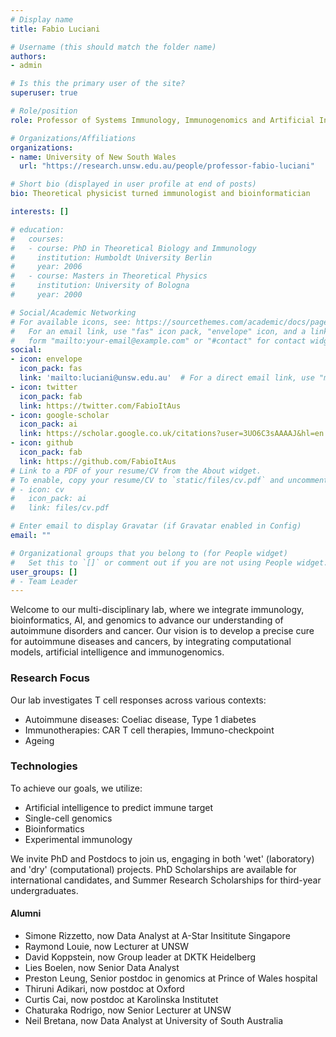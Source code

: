 ```yaml
---
# Display name
title: Fabio Luciani

# Username (this should match the folder name)
authors:
- admin

# Is this the primary user of the site?
superuser: true

# Role/position
role: Professor of Systems Immunology, Immunogenomics and Artificial Intelligence

# Organizations/Affiliations
organizations:
- name: University of New South Wales
  url: "https://research.unsw.edu.au/people/professor-fabio-luciani"

# Short bio (displayed in user profile at end of posts)
bio: Theoretical physicist turned immunologist and bioinformatician

interests: []

# education:
#   courses:
#   - course: PhD in Theoretical Biology and Immunology 
#     institution: Humboldt University Berlin
#     year: 2006
#   - course: Masters in Theoretical Physics
#     institution: University of Bologna
#     year: 2000

# Social/Academic Networking
# For available icons, see: https://sourcethemes.com/academic/docs/page-builder/#icons
#   For an email link, use "fas" icon pack, "envelope" icon, and a link in the
#   form "mailto:your-email@example.com" or "#contact" for contact widget.
social:
- icon: envelope
  icon_pack: fas
  link: 'mailto:luciani@unsw.edu.au'  # For a direct email link, use "mailto:test@example.org".
- icon: twitter
  icon_pack: fab
  link: https://twitter.com/FabioItAus
- icon: google-scholar
  icon_pack: ai
  link: https://scholar.google.co.uk/citations?user=3UO6C3sAAAAJ&hl=en
- icon: github
  icon_pack: fab
  link: https://github.com/FabioItAus
# Link to a PDF of your resume/CV from the About widget.
# To enable, copy your resume/CV to `static/files/cv.pdf` and uncomment the lines below.
# - icon: cv
#   icon_pack: ai
#   link: files/cv.pdf

# Enter email to display Gravatar (if Gravatar enabled in Config)
email: ""

# Organizational groups that you belong to (for People widget)
#   Set this to `[]` or comment out if you are not using People widget.
user_groups: []
# - Team Leader
---
```


Welcome to our multi-disciplinary lab, where we integrate immunology, bioinformatics, AI, and genomics to advance our understanding of autoimmune disorders and cancer. 
Our vision is to develop a precise cure for autoimmune diseases and cancers, by integrating computational models, artificial intelligence and immunogenomics.

### Research Focus

Our lab investigates T cell responses across various contexts:
- Autoimmune diseases: Coeliac disease, Type 1 diabetes 
- Immunotherapies: CAR T cell therapies, Immuno-checkpoint
- Ageing

### Technologies
To achieve our goals, we utilize:
- Artificial intelligence to predict immune target 
- Single-cell genomics
- Bioinformatics
- Experimental immunology

We invite PhD and Postdocs to join us, engaging in both 'wet' (laboratory) and 'dry' (computational) projects. PhD Scholarships are available for international candidates, and Summer Research Scholarships for third-year undergraduates.

#### Alumni
- Simone Rizzetto, now Data Analyst at A-Star Insititute Singapore
- Raymond Louie, now Lecturer at UNSW
- David Koppstein, now Group leader at DKTK Heidelberg
- Lies Boelen, now Senior  Data Analyst
- Preston Leung, Senior postdoc in genomics at Prince of Wales hospital
- Thiruni Adikari, now postdoc at Oxford
- Curtis Cai, now postdoc at Karolinska Institutet
- Chaturaka Rodrigo, now Senior Lecturer at UNSW
- Neil Bretana, now Data Analyst at University of South Australia

